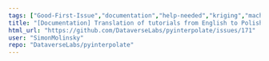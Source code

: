 ```yaml
---
tags: ["Good-First-Issue","documentation","help-needed","kriging","machine-learning","poisson-kriging","python","semivariogram","spatial-analysis","spatial-interpolation"]
title: "[Documentation] Translation of tutorials from English to Polish | T\u0142umaczenie z angielskiego na polski"
html_url: "https://github.com/DataverseLabs/pyinterpolate/issues/171"
user: "SimonMolinsky"
repo: "DataverseLabs/pyinterpolate"
---
```


